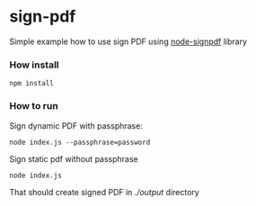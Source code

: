 # sign-pdf

Simple example how to use sign PDF using [node-signpdf](https://github.com/vbuch/node-signpdf/) library

### How install

```
npm install
```

### How to run

Sign dynamic PDF with passphrase:

```
node index.js --passphrase=password
```

Sign static pdf without passphrase
```
node index.js
```


That should create signed PDF in *./output* directory



